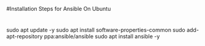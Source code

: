 #Installation Steps for Ansible On Ubuntu
#

sudo apt update -y
sudo apt install software-properties-common
sudo add-apt-repository ppa:ansible/ansible
sudo apt install ansible -y
